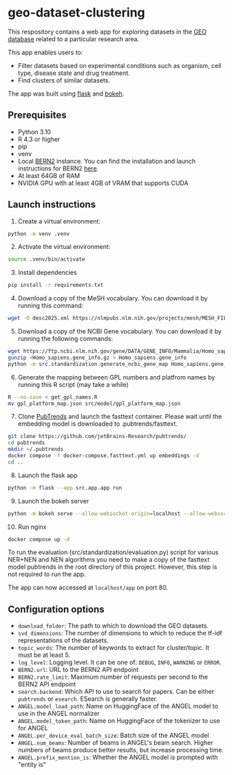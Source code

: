 # geo-dataset-clustering
This respository contains a web app for exploring datasets in the [GEO database](https://www.ncbi.nlm.nih.gov/gds/) related to a particular research area.

This app enables users to:
- Filter datasets based on experimental conditions such as organism, cell type, disease state and drug treatment.
- Find clusters of similar datasets.

The app was built using [flask](https://flask.palletsprojects.com/en/stable/) and [bokeh](https://bokeh.org/).

## Prerequisites
- Python 3.10
- R 4.3 or higher
- pip
- venv
- Local [BERN2](https://github.com/dmis-lab/BERN2) instance. You can find the installation and launch instructions for BERN2 [here](https://github.com/dmis-lab/BERN2?tab=readme-ov-file#installing-bern2).
- At least 64GB of RAM
- NVIDIA GPU with at least 4GB of VRAM that supports CUDA



## Launch instructions
1. Create a virtual environment:
```bash
python -m venv .venv
```
2. Activate the virtual environment:
```bash
source .venv/bin/activate
```
3. Install dependencies
```bash
pip install -r requirements.txt
```
4. Download a copy of the MeSH vocabulary. You can download it by running this command:
```bash 
wget -O desc2025.xml https://nlmpubs.nlm.nih.gov/projects/mesh/MESH_FILES/xmlmesh/desc2025.xml
```
5. Download a copy of the NCBI Gene vocabulary. You can download it by running the following commands:
```bash
wget https://ftp.ncbi.nlm.nih.gov/gene/DATA/GENE_INFO/Mammalia/Homo_sapiens.gene_info.gz
gunzip <Homo_sapiens.gene_info.gz > Homo_sapiens.gene_info
python -m src.standardization.generate_ncbi_gene_map Homo_sapiens.gene_info gene_ontology_map.json
```
6. Generate the mapping between GPL numbers and platfrom names by running this R script (may take a while)
```bash
R --no-save < get_gpl_names.R
mv gpl_platform_map.json src/model/gpl_platform_map.json
```
7. Clone [PubTrends](https://github.com/jetBrains-Research/pubtrends/) and launch the fasttext container. Please wait until the embedding model is downloaded to .pubtrends/fasttext.
```bash
git clone https://github.com/jetBrains-Research/pubtrends/
cd pubtrends
mkdir ~/.pubtrends
docker compose -f docker-compose.fasttext.yml up embeddings -d
cd ..
```
8. Launch the flask app
```bash
python -m flask --app src.app.app run
```
9. Launch the bokeh server
```bash
python -m bokeh serve --allow-websocket-origin=localhost --allow-websocket-origin=localhost:5006 --show src/visualization/sunburst_server
```
10. Run nginx
```bash
docker compose up -d
```

To run the evaluation (src/standardization/evaluation.py) script for various NER+NEN and NEN algorithms you need to make a copy of the fasttext model pubtrends in the root directory of this project. However, this step is not required to run the app.

The app can now accessed at `localhost/app` on port 80.

## Configuration options
- `download_folder`: The path to which to download the GEO datasets.
- `svd_dimensions`: The number of dimensions to which to reduce the tf-idf representations of the datasets.
- `topic_words`: The number of keywords to extract for cluster/topic. It must be at least 5.
- `log_level`: Logging level. It can be one of: `DEBUG`, `INFO`, `WARNING` or `ERROR`.
- `BERN2.url`: URL to the BERN2 API endpoint
- `BERN2.rate_limit`: Maximum number of requests per second to the BERN2 API endpoint
- `search.backend`: Which API to use to search for papers. Can be either `pubtrends` or `esearch`. ESearch is generally faster.
- `ANGEL.model_load_path`: Name on HuggingFace of the ANGEL model to use in the ANGEL normalizer
- `ANGEL.model_token_path`: Name on HuggingFace of the tokenizer to use for ANGEL
- `ANGEL.per_device_eval_batch_size`: Batch size of the ANGEL model
- `ANGEL.num_beams`: Number of beams in ANGEL's beam search. Higher numbers of beams produce better results, but increase processing time.
- `ANGEL.prefix_mention_is`: Whether the ANGEL model is prompted with "entity is"


